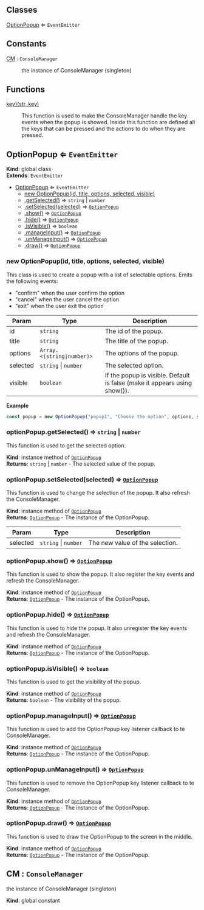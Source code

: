 ## Classes

<dl>
<dt><a href="#OptionPopup">OptionPopup</a> ⇐ <code>EventEmitter</code></dt>
<dd></dd>
</dl>

## Constants

<dl>
<dt><a href="#CM">CM</a> : <code>ConsoleManager</code></dt>
<dd><p>the instance of ConsoleManager (singleton)</p>
</dd>
</dl>

## Functions

<dl>
<dt><a href="#OptionPopup.keyListner(str, key)"> key)(str, key)</a></dt>
<dd><p>This function is used to make the ConsoleManager handle the key events when the popup is showed.
Inside this function are defined all the keys that can be pressed and the actions to do when they are pressed.</p>
</dd>
</dl>

<a name="OptionPopup"></a>

## OptionPopup ⇐ <code>EventEmitter</code>
**Kind**: global class  
**Extends**: <code>EventEmitter</code>  

* [OptionPopup](#OptionPopup) ⇐ <code>EventEmitter</code>
    * [new OptionPopup(id, title, options, selected, visible)](#new_OptionPopup_new)
    * [.getSelected()](#OptionPopup+getSelected) ⇒ <code>string</code> \| <code>number</code>
    * [.setSelected(selected)](#OptionPopup+setSelected) ⇒ [<code>OptionPopup</code>](#OptionPopup)
    * [.show()](#OptionPopup+show) ⇒ [<code>OptionPopup</code>](#OptionPopup)
    * [.hide()](#OptionPopup+hide) ⇒ [<code>OptionPopup</code>](#OptionPopup)
    * [.isVisible()](#OptionPopup+isVisible) ⇒ <code>boolean</code>
    * [.manageInput()](#OptionPopup+manageInput) ⇒ [<code>OptionPopup</code>](#OptionPopup)
    * [.unManageInput()](#OptionPopup+unManageInput) ⇒ [<code>OptionPopup</code>](#OptionPopup)
    * [.draw()](#OptionPopup+draw) ⇒ [<code>OptionPopup</code>](#OptionPopup)

<a name="new_OptionPopup_new"></a>

### new OptionPopup(id, title, options, selected, visible)
This class is used to create a popup with a list of selectable options. Emits the following events: - "confirm" when the user confirm the option- "cancel" when the user cancel the option- "exit" when the user exit the option


| Param | Type | Description |
| --- | --- | --- |
| id | <code>string</code> | The id of the popup. |
| title | <code>string</code> | The title of the popup. |
| options | <code>Array.&lt;(string\|number)&gt;</code> | The options of the popup. |
| selected | <code>string</code> \| <code>number</code> | The selected option. |
| visible | <code>boolean</code> | If the popup is visible. Default is false (make it appears using show()). |

**Example**  
```js
const popup = new OptionPopup("popup1", "Choose the option", options, selectedOption).show().on("confirm", (option) => { console.log(option) }) // show the popup and wait for the user to confirm
```
<a name="OptionPopup+getSelected"></a>

### optionPopup.getSelected() ⇒ <code>string</code> \| <code>number</code>
This function is used to get the selected option.

**Kind**: instance method of [<code>OptionPopup</code>](#OptionPopup)  
**Returns**: <code>string</code> \| <code>number</code> - The selected value of the popup.  
<a name="OptionPopup+setSelected"></a>

### optionPopup.setSelected(selected) ⇒ [<code>OptionPopup</code>](#OptionPopup)
This function is used to change the selection of the popup. It also refresh the ConsoleManager.

**Kind**: instance method of [<code>OptionPopup</code>](#OptionPopup)  
**Returns**: [<code>OptionPopup</code>](#OptionPopup) - The instance of the OptionPopup.  

| Param | Type | Description |
| --- | --- | --- |
| selected | <code>string</code> \| <code>number</code> | The new value of the selection. |

<a name="OptionPopup+show"></a>

### optionPopup.show() ⇒ [<code>OptionPopup</code>](#OptionPopup)
This function is used to show the popup. It also register the key events and refresh the ConsoleManager.

**Kind**: instance method of [<code>OptionPopup</code>](#OptionPopup)  
**Returns**: [<code>OptionPopup</code>](#OptionPopup) - The instance of the OptionPopup.  
<a name="OptionPopup+hide"></a>

### optionPopup.hide() ⇒ [<code>OptionPopup</code>](#OptionPopup)
This function is used to hide the popup. It also unregister the key events and refresh the ConsoleManager.

**Kind**: instance method of [<code>OptionPopup</code>](#OptionPopup)  
**Returns**: [<code>OptionPopup</code>](#OptionPopup) - The instance of the OptionPopup.  
<a name="OptionPopup+isVisible"></a>

### optionPopup.isVisible() ⇒ <code>boolean</code>
This function is used to get the visibility of the popup.

**Kind**: instance method of [<code>OptionPopup</code>](#OptionPopup)  
**Returns**: <code>boolean</code> - The visibility of the popup.  
<a name="OptionPopup+manageInput"></a>

### optionPopup.manageInput() ⇒ [<code>OptionPopup</code>](#OptionPopup)
This function is used to add the OptionPopup key listener callback to te ConsoleManager.

**Kind**: instance method of [<code>OptionPopup</code>](#OptionPopup)  
**Returns**: [<code>OptionPopup</code>](#OptionPopup) - The instance of the OptionPopup.  
<a name="OptionPopup+unManageInput"></a>

### optionPopup.unManageInput() ⇒ [<code>OptionPopup</code>](#OptionPopup)
This function is used to remove the OptionPopup key listener callback to te ConsoleManager.

**Kind**: instance method of [<code>OptionPopup</code>](#OptionPopup)  
**Returns**: [<code>OptionPopup</code>](#OptionPopup) - The instance of the OptionPopup.  
<a name="OptionPopup+draw"></a>

### optionPopup.draw() ⇒ [<code>OptionPopup</code>](#OptionPopup)
This function is used to draw the OptionPopup to the screen in the middle.

**Kind**: instance method of [<code>OptionPopup</code>](#OptionPopup)  
**Returns**: [<code>OptionPopup</code>](#OptionPopup) - The instance of the OptionPopup.  
<a name="CM"></a>

## CM : <code>ConsoleManager</code>
the instance of ConsoleManager (singleton)

**Kind**: global constant  
